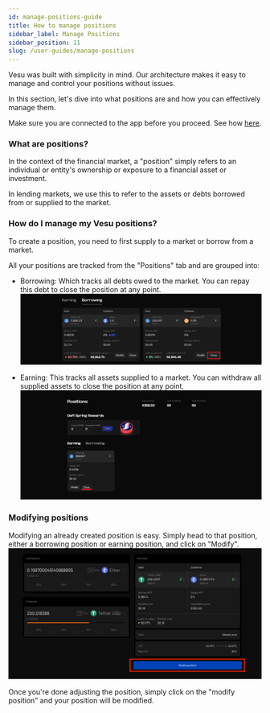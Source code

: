 ```yaml
---
id: manage-positions-guide
title: How to manage positions
sidebar_label: Manage Positions
sidebar_position: 11
slug: /user-guides/manage-positions
---
```


Vesu was built with simplicity in mind. Our architecture makes it easy to manage and control your positions without issues.

In this section, let's dive into what positions are and how you can effectively manage them.

Make sure you are connected to the app before you proceed. See how [here](./connect-guide.md).

### What are positions?

In the context of the financial market, a "position" simply refers to an individual or entity's ownership or exposure to a financial asset or investment.

In lending markets, we use this to refer to the assets or debts borrowed from or supplied to the market.

### How do I manage my Vesu positions?

To create a position, you need to first supply to a market or borrow from a market.

All your positions are tracked from the "Positions" tab and are grouped into:

- Borrowing: Which tracks all debts owed to the market. You can repay this debt to close the position at any point.
  ![Borrowing](images/repay_1.png)

- Earning: This tracks all assets supplied to a market. You can withdraw all supplied assets to close the position at any point.
  ![Earning](images/withdraw_1.png)

### Modifying positions

Modifying an already created position is easy. Simply head to that position, either a borrowing position or earning position, and click on "Modify".
![Modify](images/modify_1.png)

Once you're done adjusting the position, simply click on the "modify position" and your position will be modified.
